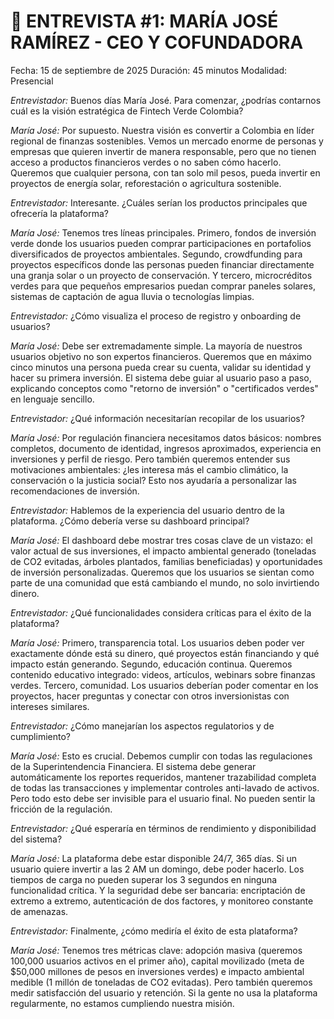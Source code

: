 # 🎤 ENTREVISTA #1: MARÍA JOSÉ RAMÍREZ - CEO Y COFUNDADORA

Fecha: 15 de septiembre de 2025
Duración: 45 minutos
Modalidad: Presencial

*Entrevistador:* Buenos días María José. Para comenzar, ¿podrías contarnos cuál es la visión estratégica de Fintech Verde Colombia?

*María José:* Por supuesto. Nuestra visión es convertir a Colombia en líder regional de finanzas sostenibles. Vemos un mercado enorme de personas y empresas que quieren invertir de manera responsable, pero que no tienen acceso a productos financieros verdes o no saben cómo hacerlo. Queremos que cualquier persona, con tan solo mil pesos, pueda invertir en proyectos de energía solar, reforestación o agricultura sostenible.

*Entrevistador:* Interesante. ¿Cuáles serían los productos principales que ofrecería la plataforma?

*María José:* Tenemos tres líneas principales. Primero, fondos de inversión verde donde los usuarios pueden comprar participaciones en portafolios diversificados de proyectos ambientales. Segundo, crowdfunding para proyectos específicos donde las personas pueden financiar directamente una granja solar o un proyecto de conservación. Y tercero, microcréditos verdes para que pequeños empresarios puedan comprar paneles solares, sistemas de captación de agua lluvia o tecnologías limpias.

*Entrevistador:* ¿Cómo visualiza el proceso de registro y onboarding de usuarios?

*María José:* Debe ser extremadamente simple. La mayoría de nuestros usuarios objetivo no son expertos financieros. Queremos que en máximo cinco minutos una persona pueda crear su cuenta, validar su identidad y hacer su primera inversión. El sistema debe guiar al usuario paso a paso, explicando conceptos como "retorno de inversión" o "certificados verdes" en lenguaje sencillo.

*Entrevistador:* ¿Qué información necesitarían recopilar de los usuarios?

*María José:* Por regulación financiera necesitamos datos básicos: nombres completos, documento de identidad, ingresos aproximados, experiencia en inversiones y perfil de riesgo. Pero también queremos entender sus motivaciones ambientales: ¿les interesa más el cambio climático, la conservación o la justicia social? Esto nos ayudaría a personalizar las recomendaciones de inversión.

*Entrevistador:* Hablemos de la experiencia del usuario dentro de la plataforma. ¿Cómo debería verse su dashboard principal?

*María José:* El dashboard debe mostrar tres cosas clave de un vistazo: el valor actual de sus inversiones, el impacto ambiental generado (toneladas de CO2 evitadas, árboles plantados, familias beneficiadas) y oportunidades de inversión personalizadas. Queremos que los usuarios se sientan como parte de una comunidad que está cambiando el mundo, no solo invirtiendo dinero.

*Entrevistador:* ¿Qué funcionalidades considera críticas para el éxito de la plataforma?

*María José:* Primero, transparencia total. Los usuarios deben poder ver exactamente dónde está su dinero, qué proyectos están financiando y qué impacto están generando. Segundo, educación continua. Queremos contenido educativo integrado: videos, artículos, webinars sobre finanzas verdes. Tercero, comunidad. Los usuarios deberían poder comentar en los proyectos, hacer preguntas y conectar con otros inversionistas con intereses similares.

*Entrevistador:* ¿Cómo manejarían los aspectos regulatorios y de cumplimiento?

*María José:* Esto es crucial. Debemos cumplir con todas las regulaciones de la Superintendencia Financiera. El sistema debe generar automáticamente los reportes requeridos, mantener trazabilidad completa de todas las transacciones y implementar controles anti-lavado de activos. Pero todo esto debe ser invisible para el usuario final. No pueden sentir la fricción de la regulación.

*Entrevistador:* ¿Qué esperaría en términos de rendimiento y disponibilidad del sistema?

*María José:* La plataforma debe estar disponible 24/7, 365 días. Si un usuario quiere invertir a las 2 AM un domingo, debe poder hacerlo. Los tiempos de carga no pueden superar los 3 segundos en ninguna funcionalidad crítica. Y la seguridad debe ser bancaria: encriptación de extremo a extremo, autenticación de dos factores, y monitoreo constante de amenazas.

*Entrevistador:* Finalmente, ¿cómo mediría el éxito de esta plataforma?

*María José:* Tenemos tres métricas clave: adopción masiva (queremos 100,000 usuarios activos en el primer año), capital movilizado (meta de $50,000 millones de pesos en inversiones verdes) e impacto ambiental medible (1 millón de toneladas de CO2 evitadas). Pero también queremos medir satisfacción del usuario y retención. Si la gente no usa la plataforma regularmente, no estamos cumpliendo nuestra misión.